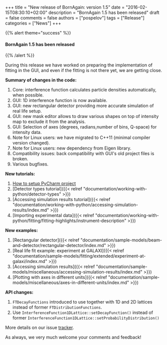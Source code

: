 +++
title = "New release of BornAgain: version 1.5"
date = "2016-02-15T08:30:10+02:00"
description = "BornAgain 1.5 has been released"
draft = false
comments = false
authors = ["pospelov"]
tags = ["Release"]
categories = ["News"]
+++

{{% alert theme="success" %}}
#### BornAgain 1.5 has been released
{{% /alert %}}

During this release we have worked on preparing the implementation of fitting in the GUI, and even if the fitting is not there yet, we are getting close.

**Summary of changes in the code:**

1. Core: interference function calculates particle densities automatically, when possible.
1. GUI: 1D interference function is now available.
1. GUI: new rectangular detector providing more accurate simulation of real life setup.
1. GUI: new mask editor allows to draw various shapes on top of intensity map to exclude it from the analysis.
1. GUI: Selection of axes (degrees, radians,number of bins, Q-space) for intensity data.
1. Note for Linux users: we have migrated to C++11 (minimal compiler version changed).
1. Note for Linux users: new dependency from Eigen library.
1. Compatibility issues: back compatibility with GUI's old project files is broken.
1. Various bugfixes.

**New tutorials:**

1. [How to setup PyCharm project](#)
1. [Detector types tutorial]({{< relref "documentation/working-with-python/detector-types" >}})
1. [Accessing simulation results tutorial]({{< relref "documentation/working-with-python/accessing-simulation-results/index.md" >}})
1. [Importing experimental data]({{< relref "documentation/working-with-python/fitting/fitting-highlights/instrument-description" >}})

**New examples:**

1. [Rectangular detector]({{< relref "documentation/sample-models/beam-and-detector/rectangular-detector/index.md" >}})
1. [Real life fit example: experiment at GALAXI]({{< relref "documentation/sample-models/fitting/extended/experiment-at-galaxi/index.md" >}})
1. [Accessing simulation results]({{< relref "documentation/sample-models/miscellaneous/accessing-simulation-results/index.md" >}})
1. [Plotting with axes in different units]({{< relref "documentation/sample-models/miscellaneous/axes-in-different-units/index.md" >}})

**API changes:**

1. `FTDecayFunctions` introduced to use together with 1D and 2D lattices instead of former `FTDistributionFunctions`.
1. Use `InterferenceFunction1DLattice::setDecayFunction()` instead of former `InterferenceFunction1DLattice::setProbabilityDistribution()`

More details on our issue [tracker](http://apps.jcns.fz-juelich.de/redmine/versions/31).

As always, we very much welcome your comments and feedback!

